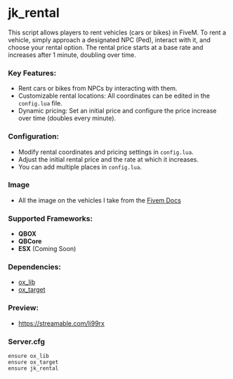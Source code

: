 # jk_rental

This script allows players to rent vehicles (cars or bikes) in FiveM. To rent a vehicle, simply approach a designated NPC (Ped), interact with it, and choose your rental option. The rental price starts at a base rate and increases after 1 minute, doubling over time.

### Key Features:
- Rent cars or bikes from NPCs by interacting with them.
- Customizable rental locations: All coordinates can be edited in the `config.lua` file.
- Dynamic pricing: Set an initial price and configure the price increase over time (doubles every minute).

### Configuration:
- Modify rental coordinates and pricing settings in `config.lua`.
- Adjust the initial rental price and the rate at which it increases.
- You can add multiple places in `config.lua`.

### Image
- All the image on the vehicles I take from the [Fivem Docs](https://docs.fivem.net/docs/game-references/vehicle-references/vehicle-models/)

### Supported Frameworks:
- **QBOX**
- **QBCore**
- **ESX** (Coming Soon)

### Dependencies:
- [ox_lib](https://github.com/overextended/ox_lib/releases)
- [ox_target](https://github.com/overextended/ox_target/releases)

### Preview:
- https://streamable.com/li99rx

### Server.cfg
```
ensure ox_lib
ensure ox_target
ensure jk_rental
```
